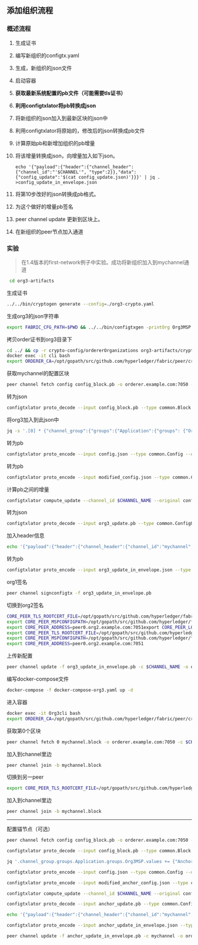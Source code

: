 ## 添加组织流程

### 概述流程

1. 生成证书

2. 编写新组织的configtx.yaml

3. 生成，新组织的json文件

4. 启动容器

5. **获取最新系统配置的pb文件（可能需要tls证书）**

6. **利用configtxlator将pb转换成json**

7. 将新组织的json加入到最新区块的json中

8. 利用configtxlator将原始的，修改后的json转换成pb文件

9. 计算原始pb和新增加组织的pb增量

10. 将该增量转换成json，向增量加入如下json。

    ```shell
    echo '{"payload":{"header":{"channel_header":{"channel_id":"'$CHANNEL'", "type":2}},"data":{"config_update":'$(cat config_update.json)'}}}' | jq . >config_update_in_envelope.json
    ```

11. 将第10步改好的json转换成pb格式。

12. 为这个做好的增量pb签名

13. peer channel update 更新到区块上。

14. 在新组织的peer节点加入通道



### 实验

> 在1.4版本的first-network例子中实验。成功将新组织加入到mychannel通道

```bash
 cd org3-artifacts
```

生成证书

```bash
../../bin/cryptogen generate --config=./org3-crypto.yaml
```

生成org3的json字符串

```bash
export FABRIC_CFG_PATH=$PWD && ../../bin/configtxgen -printOrg Org3MSP > ../channel-artifacts/org3.json
```

拷贝order证书到org3目录下

```bash
cd ../ && cp -r crypto-config/ordererOrganizations org3-artifacts/crypto-config/
docker exec -it cli bash
export ORDERER_CA=/opt/gopath/src/github.com/hyperledger/fabric/peer/crypto/ordererOrganizations/example.com/orderers/orderer.example.com/msp/tlscacerts/tlsca.example.com-cert.pem  && export CHANNEL_NAME=mychannel
```

获取mychannel的配置区块

```bash
peer channel fetch config config_block.pb -o orderer.example.com:7050 -c $CHANNEL_NAME --tls --cafile $ORDERER_CA
```

转为json

```bash
configtxlator proto_decode --input config_block.pb --type common.Block | jq .data.data[0].payload.data.config > config.json
```

将org3加入到此json中

```bash
jq -s '.[0] * {"channel_group":{"groups":{"Application":{"groups": {"Org3MSP":.[1]}}}}}' config.json ./channel-artifacts/org3.json > modified_config.json
```

转为pb

```bash
configtxlator proto_encode --input config.json --type common.Config --output config.pb
```

转为pb

```bash
configtxlator proto_encode --input modified_config.json --type common.Config --output modified_config.pb
```

计算pb之间的增量

```bash
configtxlator compute_update --channel_id $CHANNEL_NAME --original config.pb --updated modified_config.pb --output org3_update.pb
```

转为json

```bash
configtxlator proto_decode --input org3_update.pb --type common.ConfigUpdate | jq . > org3_update.json
```

加入header信息

```bash
echo '{"payload":{"header":{"channel_header":{"channel_id":"mychannel", "type":2}},"data":{"config_update":'$(cat org3_update.json)'}}}' | jq . > org3_update_in_envelope.json
```

转为pb

```bash
configtxlator proto_encode --input org3_update_in_envelope.json --type common.Envelope --output org3_update_in_envelope.pb
```

org1签名

```bash
peer channel signconfigtx -f org3_update_in_envelope.pb
```

切换到org2签名

```bash
CORE_PEER_TLS_ROOTCERT_FILE=/opt/gopath/src/github.com/hyperledger/fabric/peer/crypto/peerOrganizations/org2.example.com/peers/peer0.org2.example.com/tls/ca.crt
export CORE_PEER_MSPCONFIGPATH=/opt/gopath/src/github.com/hyperledger/fabric/peer/crypto/peerOrganizations/org2.example.com/users/Admin@org2.example.com/msp
export CORE_PEER_ADDRESS=peer0.org2.example.com:7051export CORE_PEER_LOCALMSPID="Org2MSP"
export CORE_PEER_TLS_ROOTCERT_FILE=/opt/gopath/src/github.com/hyperledger/fabric/peer/crypto/peerOrganizations/org2.example.com/peers/peer0.org2.example.com/tls/ca.crt
export CORE_PEER_MSPCONFIGPATH=/opt/gopath/src/github.com/hyperledger/fabric/peer/crypto/peerOrganizations/org2.example.com/users/Admin@org2.example.com/msp
export CORE_PEER_ADDRESS=peer0.org2.example.com:7051
```

上传新配置

```bash
peer channel update -f org3_update_in_envelope.pb -c $CHANNEL_NAME -o orderer.example.com:7050 --tls --cafile $ORDERER_CA
```

编写docker-compose文件

```bash
docker-compose -f docker-compose-org3.yaml up -d
```

进入容器

```bash
docker exec -it Org3cli bash
export ORDERER_CA=/opt/gopath/src/github.com/hyperledger/fabric/peer/crypto/ordererOrganizations/example.com/orderers/orderer.example.com/msp/tlscacerts/tlsca.example.com-cert.pem && export CHANNEL_NAME=mychannel
```

获取第0个区块

```bash
peer channel fetch 0 mychannel.block -o orderer.example.com:7050 -c $CHANNEL_NAME --tls --cafile $ORDERER_CA
```

加入到channel里边

```bash
peer channel join -b mychannel.block
```

切换到另一peer

```bash
export CORE_PEER_TLS_ROOTCERT_FILE=/opt/gopath/src/github.com/hyperledger/fabric/peer/crypto/peerOrganizations/org3.example.com/peers/peer1.org3.example.com/tls/ca.crt && export CORE_PEER_ADDRESS=peer1.org3.example.com:7051
```

加入到channel里边

```bash
peer channel join -b mychannel.block
```

---

配置锚节点（可选）

```bash
peer channel fetch config config_block.pb -o orderer.example.com:7050 -c mychannel --tls --cafile $ORDERER_CA

configtxlator proto_decode --input config_block.pb --type common.Block | jq .data.data[0].payload.data.config > config.json

jq '.channel_group.groups.Application.groups.Org3MSP.values += {"AnchorPeers":{"mod_policy": "Admins","value":{"anchor_peers": [{"host": "peer0.org3.example.com","port": 11051}]},"version": "0"}}' config.json > modified_anchor_config.json

configtxlator proto_encode --input config.json --type common.Config --output config.pb

configtxlator proto_encode --input modified_anchor_config.json --type common.Config --output modified_anchor_config.pb

configtxlator compute_update --channel_id $CHANNEL_NAME --original config.pb --updated modified_anchor_config.pb --output anchor_update.pb

configtxlator proto_decode --input anchor_update.pb --type common.ConfigUpdate | jq . > anchor_update.json

echo '{"payload":{"header":{"channel_header":{"channel_id":"mychannel", "type":2}},"data":{"config_update":'$(cat anchor_update.json)'}}}' | jq . > anchor_update_in_envelope.json

configtxlator proto_encode --input anchor_update_in_envelope.json --type common.Envelope --output anchor_update_in_envelope.pb

peer channel update -f anchor_update_in_envelope.pb -c mychannel -o orderer.example.com:7050 --tls --cafile $ORDERER_CA


```

